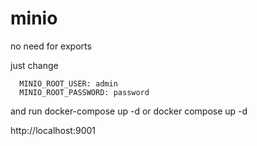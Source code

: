 # minio
no need for exports

just change 

      MINIO_ROOT_USER: admin
      MINIO_ROOT_PASSWORD: password

 and run
      docker-compose up -d 
      or
      docker compose up -d 


http://localhost:9001      

    
